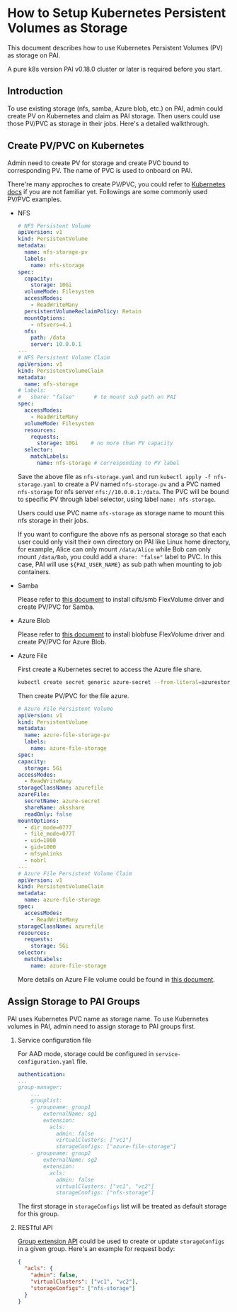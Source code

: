 # How to Setup Kubernetes Persistent Volumes as Storage

This document describes how to use Kubernetes Persistent Volumes (PV) as storage on PAI.

A pure k8s version PAI v0.18.0 cluster or later is required before you start.


## Introduction

To use existing storage (nfs, samba, Azure blob, etc.) on PAI, admin could create PV on Kubernetes and claim as PAI storage. Then users could use those PV/PVC as storage in their jobs.
Here's a detailed walkthrough.


## Create PV/PVC on Kubernetes

Admin need to create PV for storage and create PVC bound to corresponding PV.
The name of PVC is used to onboard on PAI.

There're many approches to create PV/PVC, you could refer to [Kubernetes docs](https://kubernetes.io/docs/concepts/storage/persistent-volumes/) if you are not familiar yet. Followings are some commonly used PV/PVC examples.

* NFS

    ```yaml
    # NFS Persistent Volume
    apiVersion: v1
    kind: PersistentVolume
    metadata:
      name: nfs-storage-pv
      labels:
        name: nfs-storage
    spec:
      capacity:
        storage: 10Gi
      volumeMode: Filesystem
      accessModes:
        - ReadWriteMany
      persistentVolumeReclaimPolicy: Retain
      mountOptions:
        - nfsvers=4.1
      nfs:
        path: /data
        server: 10.0.0.1
    ---
    # NFS Persistent Volume Claim
    apiVersion: v1
    kind: PersistentVolumeClaim
    metadata:
      name: nfs-storage
    # labels:
    #   share: "false"      # to mount sub path on PAI
    spec:
      accessModes:
        - ReadWriteMany
      volumeMode: Filesystem
      resources:
        requests:
          storage: 10Gi    # no more than PV capacity
      selector:
        matchLabels:
          name: nfs-storage # corresponding to PV label
    ```

    Save the above file as `nfs-storage.yaml` and run `kubectl apply -f nfs-storage.yaml` to create a PV named `nfs-storage-pv` and a PVC named `nfs-storage` for nfs server `nfs://10.0.0.1:/data`. The PVC will be bound to specific PV through label selector, using label `name: nfs-storage`.

    Users could use PVC name `nfs-storage` as storage name to mount this nfs storage in their jobs.

    If you want to configure the above nfs as personal storage so that each user could only visit their own directory on PAI like Linux home directory, for example, Alice can only mount `/data/Alice` while Bob can only mount `/data/Bob`, you could add a `share: "false"` label to PVC. In this case, PAI will use `${PAI_USER_NAME}` as sub path when mounting to job containers.

* Samba

    Please refer to [this document](https://github.com/Azure/kubernetes-volume-drivers/blob/master/flexvolume/smb/README.md) to install cifs/smb FlexVolume driver and create PV/PVC for Samba.

* Azure Blob

    Please refer to [this document](https://github.com/Azure/kubernetes-volume-drivers/blob/master/flexvolume/blobfuse/README.md) to install blobfuse FlexVolume driver and create PV/PVC for Azure Blob.

* Azure File

    First create a Kubernetes secret to access the Azure file share.

    ```sh
    kubectl create secret generic azure-secret --from-literal=azurestorageaccountname=$AKS_PERS_STORAGE_ACCOUNT_NAME --from-literal=azurestorageaccountkey=$STORAGE_KEY
    ```

    Then create PV/PVC for the file azure.

    ```yaml
    # Azure File Persistent Volume
    apiVersion: v1
    kind: PersistentVolume
    metadata:
      name: azure-file-storage-pv
      labels:
        name: azure-file-storage
    spec:
    capacity:
      storage: 5Gi
    accessModes:
      - ReadWriteMany
    storageClassName: azurefile
    azureFile:
      secretName: azure-secret
      shareName: aksshare
      readOnly: false
    mountOptions:
      - dir_mode=0777
      - file_mode=0777
      - uid=1000
      - gid=1000
      - mfsymlinks
      - nobrl
    ---
    # Azure File Persistent Volume Claim
    apiVersion: v1
    kind: PersistentVolumeClaim
    metadata:
      name: azure-file-storage
    spec:
      accessModes:
        - ReadWriteMany
    storageClassName: azurefile
    resources:
      requests:
        storage: 5Gi
    selector:
      matchLabels:
        name: azure-file-storage
    ```

    More details on Azure File volume could be found in [this document](https://docs.microsoft.com/en-us/azure/aks/azure-files-volume).


## Assign Storage to PAI Groups

PAI uses Kubernetes PVC name as storage name.
To use Kubernetes volumes in PAI, admin need to assign storage to PAI groups first.

1. Service configuration file

    For AAD mode, storage could be configured in `service-configuration.yaml` file.

    ```yaml
    authentication:
    ...
    group-manager:
        ...
        grouplist:
        - groupname: group1
            externalName: sg1
            extension:
              acls:
                admin: false
                virtualClusters: ["vc1"]
                storageConfigs: ["azure-file-storage"]
        - groupname: group2
            externalName: sg2
            extension:
              acls:
                admin: false
                virtualClusters: ["vc1", "vc2"]
                storageConfigs: ["nfs-storage"]
    ```

    The first storage in `storageConfigs` list will be treated as default storage for this group.

2. RESTful API

    [Group extension API](https://redocly.github.io/redoc/?url=https://raw.githubusercontent.com/microsoft/pai/master/src/rest-server/docs/swagger.yaml#operation/updateGroupExtension) could be used to create or update `storageConfigs` in a given group. Here's an example for request body:

    ```json
    {
      "acls": {
        "admin": false,
        "virtualClusters": ["vc1", "vc2"],
        "storageConfigs": ["nfs-storage"]
      }
    }
    ```
